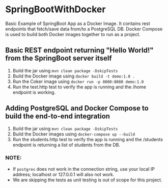 # SpringBootWithDocker
Basic Example of SpringBoot App as a Docker Image. It contains rest endpoints that fetch/save data from/to a PostgreSQL DB.
Docker Compose is used to build both Docker images together to run as a project.

## Basic REST endpoint returning "Hello World!" from the SpringBoot server itself
1. Build the jar using `mvn clean package -DskipTests`
2. Build the Docker image using `docker build -t demo:1.0 .`
3. Run the Coker image using `docker run -p 8080:8080 demo:1.0`
4. Run the test.http test to verify the app is running and the /home endpoint is working.

## Adding PostgreSQL and Docker Compose to build the end-to-end integration
1. Build the jar using `mvn clean package -DskipTests`
2. Build the Docker images using `docker-compose up --build`
3. Run the students.http test to verify the app is running and the /students endpoint is returning a list of students from the DB.

### NOTE: 
* If `postgres` does not work in the connection string, use your local IP address; localhost or 127.0.0.1 will also not work.
* We are skipping the tests as unit testing is out of scope for this project.
